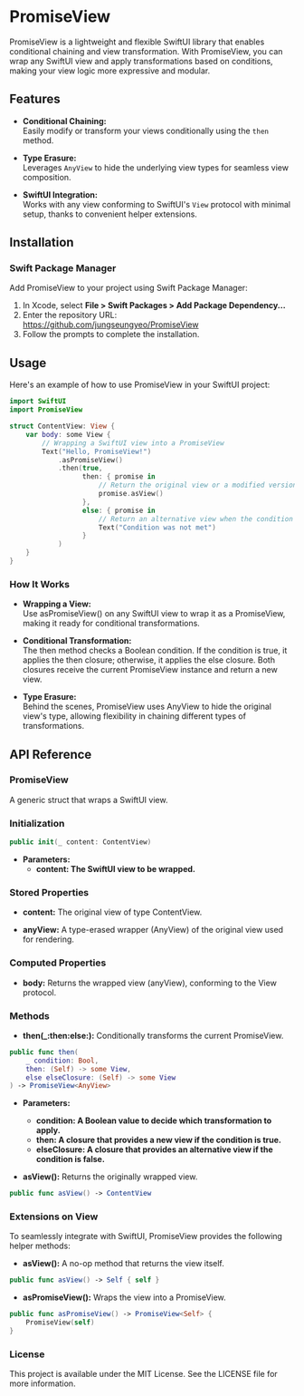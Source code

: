 # PromiseView

PromiseView is a lightweight and flexible SwiftUI library that enables conditional chaining and view transformation. With PromiseView, you can wrap any SwiftUI view and apply transformations based on conditions, making your view logic more expressive and modular.

## Features

- **Conditional Chaining:**  
  Easily modify or transform your views conditionally using the `then` method.

- **Type Erasure:**  
  Leverages `AnyView` to hide the underlying view types for seamless view composition.

- **SwiftUI Integration:**  
  Works with any view conforming to SwiftUI's `View` protocol with minimal setup, thanks to convenient helper extensions.

## Installation

### Swift Package Manager

Add PromiseView to your project using Swift Package Manager:

1. In Xcode, select **File > Swift Packages > Add Package Dependency...**
2. Enter the repository URL: https://github.com/jungseungyeo/PromiseView
3. Follow the prompts to complete the installation.

## Usage

Here's an example of how to use PromiseView in your SwiftUI project:

```swift
import SwiftUI
import PromiseView

struct ContentView: View {
    var body: some View {
        // Wrapping a SwiftUI view into a PromiseView
        Text("Hello, PromiseView!")
            .asPromiseView()
            .then(true,
                  then: { promise in
                      // Return the original view or a modified version when the condition is true
                      promise.asView()
                  },
                  else: { promise in
                      // Return an alternative view when the condition is false
                      Text("Condition was not met")
                  }
            )
    }
}
```

### How It Works

- **Wrapping a View:**  
    Use asPromiseView() on any SwiftUI view to wrap it as a PromiseView, making it ready for conditional transformations.

- **Conditional Transformation:**  
    The then method checks a Boolean condition. If the condition is true, it applies the then closure; otherwise, it applies the else closure. Both closures receive the current PromiseView instance and return a new view.

- **Type Erasure:**  
    Behind the scenes, PromiseView uses AnyView to hide the original view's type, allowing flexibility in chaining different types of transformations.

## API Reference

### PromiseView
A generic struct that wraps a SwiftUI view.

### Initialization

```swift
public init(_ content: ContentView)
```
- **Parameters:**  
    - **content: The SwiftUI view to be wrapped.**

### Stored Properties

- **content:**
    The original view of type ContentView.

- **anyView:**
    A type-erased wrapper (AnyView) of the original view used for rendering.

### Computed Properties
- **body:**
    Returns the wrapped view (anyView), conforming to the View protocol.

### Methods

- **then(_:then:else:):**
    Conditionally transforms the current PromiseView.
    
```swift
public func then(
    _ condition: Bool,
    then: (Self) -> some View,
    else elseClosure: (Self) -> some View
) -> PromiseView<AnyView>
```

- **Parameters:**
    - **condition: A Boolean value to decide which transformation to apply.**
    - **then: A closure that provides a new view if the condition is true.**
    - **elseClosure: A closure that provides an alternative view if the condition is false.**

- **asView():**
    Returns the originally wrapped view.

```swift
public func asView() -> ContentView
```

### Extensions on View
To seamlessly integrate with SwiftUI, PromiseView provides the following helper methods:

- **asView():**
    A no-op method that returns the view itself.

```swift
public func asView() -> Self { self }
```

- **asPromiseView():**
    Wraps the view into a PromiseView.

```swift
public func asPromiseView() -> PromiseView<Self> {
    PromiseView(self)
}
```

### License
This project is available under the MIT License. See the LICENSE file for more information.

